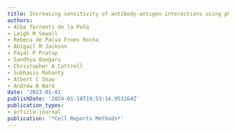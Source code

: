 ```yaml
---
title: Increasing sensitivity of antibody-antigen interactions using photo-cross-linking
authors:
- Alba Torrents de la Peña
- Leigh M Sewall
- Rebeca de Paiva Froes Rocha
- Abigail M Jackson
- Payal P Pratap
- Sandhya Bangaru
- Christopher A Cottrell
- Subhasis Mohanty
- Albert C Shaw
- Andrew B Ward
date: '2023-01-01'
publishDate: '2024-01-18T19:53:14.953164Z'
publication_types:
- article-journal
publication: '*Cell Reports Methods*'
---
```

